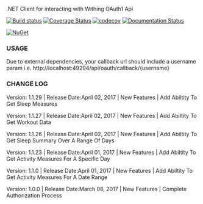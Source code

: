 
.NET Client for interacting with Withing OAuth1 Api

[![Build status](https://ci.appveyor.com/api/projects/status/lw9pd7gbdjgck3sq?svg=true)](https://ci.appveyor.com/project/atbyrd/withings-net)
[![Coverage Status](https://coveralls.io/repos/github/atbyrd/Withings.NET/badge.svg?branch=master)](https://coveralls.io/github/atbyrd/Withings.NET?branch=master)
[![codecov](https://codecov.io/gh/atbyrd/Withings.NET/branch/master/graph/badge.svg)](https://codecov.io/gh/atbyrd/Withings.NET)
[![Documentation Status](https://readthedocs.org/projects/withingsnet/badge/?version=latest)](http://withingsnet.readthedocs.io/en/latest/?badge=latest)

[![NuGet](https://img.shields.io/nuget/v/Nuget.Core.svg?style=plastic)](https://www.nuget.org/packages/Withing.NET/1.1.1)

### USAGE
Due to external dependencies, your callback url should include a username param i.e. http://localhost:49294/api/oauth/callback/{username} 


### CHANGE LOG

Version: 1.1.29 |
Release Date:April 02, 2017 |
New Features |
Add Abiltity To Get Sleep Measures

Version: 1.1.27 |
Release Date:April 02, 2017 |
New Features |
Add Abiltity To Get Workout Data

Version: 1.1.26 |
Release Date:April 02, 2017 |
New Features |
Add Abiltity To Get Sleep Summary Over A Range Of Days

Version: 1.1.23 |
Release Date:April 01, 2017 |
New Features |
Add Abiltity To Get Activity Measures For A Specific Day

Version: 1.1.0 |
Release Date:April 01, 2017 |
New Features |
Add Abiltity To Get Activity Measures For A Date Range

Version: 1.0.0 |
Release Date:March 06, 2017 |
New Features |
Complete Authorization Process
